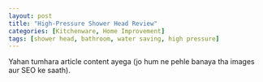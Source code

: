 ```yaml
---
layout: post
title: "High-Pressure Shower Head Review"
categories: [Kitchenware, Home Improvement]
tags: [shower head, bathroom, water saving, high pressure]
---
```


Yahan tumhara article content ayega (jo hum ne pehle banaya tha images aur SEO ke saath).
